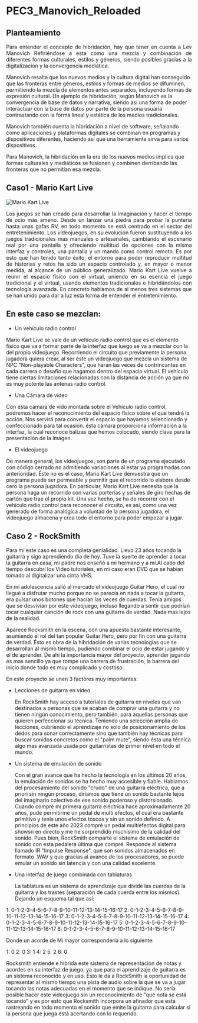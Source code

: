 # PEC3_Manovich_Reloaded
## Planteamiento
<p align="justify">
 Para entender el concepto de hibridación, hay que tener en cuenta a Lev Manovich Refiriéndose a esta como una mezcla y combinación de diferentes formas culturales, estilos y géneros, siendo posibles gracias a la digitalización y la convergencia mediática.

Manovich resalta que los nuevos medios y la cultura digital han conseguido que las fronteras entre géneros, estilos y formas de medios se difuminen, permitiendo la mezcla de elementos antes separados, incluyendo formas de expresión cultural.
Un ejemplo de hibridación, según Manovich es la convergencia de base de datos y narrativa, siendo así una forma de poder interactuar con la base de datos por parte de la persona usuaria contrastando con la forma lineal y estática de los medios tradicionales.

Manovich también cuenta la hibridación a nivel de software, señalando como aplicaciones y plataformas digitales se combinan en programas y dispositivos diferentes, haciendo así que una herramienta sirva para varios dispositivos.

Para Manovich, la hibridación en la era de los nuevos medios implica que formas culturales y mediáticos se fusionen y combinen derribando las fronteras que no permitían esa mezcla.
 </p>

## Caso1 - Mario Kart Live
![Mario Kart Live](https://www.vsgamers.es/thumbnails/product_gallery_large/uploads/products/nintendo/accesorios/mario-kart-live-home-circuit-mario/galeria/mario-kart-live-home-circuit-mario-galeria-3.jpg)

<p align="justify">
 Los juegos se han creado para desarrollar la imaginación y hacer el tiempo de ocio más ameno. Desde un lanzar una piedra para probar la puntería hasta unas gafas RV, en todo momento se está centrado en el sector del entretenimiento. Los videojuegos, en su evolución fueron sustituyendo a los juegos tradicionales mas manuales o artesanales, cambiando el escenario real por una pantalla y ofreciendo multitud de opciones con la misma interfaz y controles, una pantalla y un mando como control remoto. Es por esto que han tenido tanto éxito, el entorno para poder reproducir multitud de historias y retos ha sido un espacio controlado y, en mayor o menor medida, al alcance de un público generalizado. 
Mario Kart Live vuelve a reunir el espacio físico con el virtual, uniendo en su esencia el juego tradicional y el virtual, usando elementos tradicionales e hibridándolos con tecnología avanzada. En concreto hablamos de al menos tres sistemas que se han unido para dar a luz esta forma de entender el entretenimiento. 

## En este caso se mezclan:

 
 - Un vehículo radio control
 

 Mario Kart Live se vale de un vehículo radio control que es el elemento físico que va a formar parte de la interfaz que luego se va a mezclar con la del propio videojuego. Recorriendo el circuito que previamente la persona jugadora quiera crear, al ser éste un videojuego que mezcla un sistema de NPC "Non-playable Characters", que harán las veces de contrincantes en cada carrera o desafío que hagamos dentro del espacio virtual. El vehículo tiene ciertas limitaciones relacionadas con la distancia de acción ya que no es muy potente las antenas radio control.


 
 - Una Cámara de vídeo
 
 Con esta cámara de vído montada sobre el Vehículo radio control, podremos hacer el reconocimiento del espacio físico sobre el que tendrá la acción. Nos servirá para convertir el espacio que hayamos seleccionado y confeccionado para tal ocasión. ésta cámara proporciona información a la interfaz, la cual reconoce balizas que hemos colocado, siendo clave para la presentación de la imágen.

 
 - El videojuego
 

 De manera general, los videojuegos, son parte de un programa ejecutado con código cerrado no admitiendo variaciones al estar ya programadas con anterioridad. Éste no es el caso, Mario Kart Live demuestra que un programa puede ser permeable y permitir que el recorrido lo elabore desde cero la persona jugadora. En particular, Mario Kart Live necesita que la persona haga un recorrido con varias porterías y señales de giro hechas de cartón que trae el propio kit. Una vez hecho, se ha de recorrer con el vehículo radio control para reconocer el circuito, es así, como una vez generado de forma analógica a voluntad de la persona jugadora, el videojuego almacena y crea todo el entorno para poder empezar a jugar.  

 ## Caso 2 - RockSmith
 Para mí este caso es una completa genialidad. Llevo 23 años tocando la guitarra y sigo aprendiendo día de hoy. Tuve la suerte de aprender a tocar la guitarra en casa, mi padre nos enseñó a mi hermano y a mí.Al cabo del tiempo descubrí los Video tutoriales, en mi caso eran DVD que se habían tomado al digitalizar una cinta VHS.
 
 En mi adolescencia salió al mercado el videojuego Guitar Hero, el cual no llegué a disfrutar mucho porque no se parecía en nada a tocar la guitarra, era pulsar unos botones que hacían las veces de cuerdas. Tenía amigos que se desvivían por este videojuego, incluso llegando a sentir que podrían tocar cualquier canción de rock con una guitarra de verdad. Nada mas lejos de la realidad. 

 Aparece Rocksmith en la escena, con una apuesta bastante interesante, asumiendo el rol del tan popular Guitar Hero, pero por fín con una guitarra de verdad. Ésto es obra de la hibridación de varias tecnologías que se desarrollan al mismo tiempo, pudiendo combinar el ocio de estar jugando y el de aprender. De ahí la importancia mayor del proyecto, aprender jugando es mas sencillo ya que rompe una barrera de frustración, la barrera del inicio donde todo es muy complicado y costoso. 

 En este proyecto se unen 3 factores muy importantes:

 - Lecciones de guitarra en vídeo

   En RockSmith hay acceso a tutoriales de guitarra en niveles que van destinados a personas que se acaban de comprar una guitarra y no tienen ningún conocimiento, pero también, para aquellas personas que quieren perfeccionar su técnica. Teniendo una selección amplia de lecciones, cubriendo el aprendizaje no solo de posicionamiento de los dedos para sonar correctamente sino que también hay técnicas para buscar sonidos concretos como el "palm mute", siendo ésta una técnica algo mas avanzada usada por guitarristas de primer nivel en todo el mundo.

- Un sistema de emulación de sonido

  Con el gran avance que ha hecho la tecnología en los últimos 20 años, la emulación de sonidos se ha hecho muy accesible y fiable. Hablamos del procesamiento del sonido "crudo" de una guitarra eléctrica, que a priori sin ningún proceso, diríamos que tiene un sonido bastante lejos del imaginario colectivo de ese sonido poderoso y distorsionado. Cuando compré mi primera guitarra eléctrica hace aproximadamente 20 años, pude permitirme un pedal de multi efectos, el cual era bastante primitivo y tenía unos efectos toscos y sin un sonido definido. A principios de este año 2023 compré un pedal multiefectos digital para showsn en directo y me he sorprendido muchísimo de la calidad del sonido.
Pues bien, RockSmith comparte el sistema de emulación de sonido con esta pedalera última que compré. Responde al sistema llamado IR "Impulse Response", que son sonidos almacenados en formato .WAV y que gracias al avance de los procesadores, se puede emular un sonido sin latencia y con una calidad excelente.

- Una interfaz de juego combinada con tablaturas

  La tablatura es un sistema de aprendizaje que divide las cuerdas de la guitarra y los trastes (separación de cada cuerda entre los mismos). Dejando un esquema tal que así:

1: 0-1-2-3-4-5-6-7-8-9-10-11-12-13-14-15-16-17
2: 0-1-2-3-4-5-6-7-8-9-10-11-12-13-14-15-16-17
3: 0-1-2-3-4-5-6-7-8-9-10-11-12-13-14-15-16-17
4: 0-1-2-3-4-5-6-7-8-9-10-11-12-13-14-15-16-17
5: 0-1-2-3-4-5-6-7-8-9-10-11-12-13-14-15-16-17
6: 0-1-2-3-4-5-6-7-8-9-10-11-12-13-14-15-16-17

Donde un acorde de Mi mayor correspondería a lo siguiente:

1: 0
2: 0
3: 1
4: 2
5: 2
6: 0

Rocksmith entiende e hibrida este sistema de representación de notas y acordes en su interfaz de juego, ya que para el aprendizaje de guitarra es un sistema reconocido y en uso. Ésto le da a RockSmith la oportunidad de representar al mismo tiempo una pista de audio sobre la que se va a jugar tocando las notas adecuadas en el momento que se indique. No sería posible hacer este videojuego sin un reconocimiento de "qué nota se está tocando" y es por esto que Rocksmith incorpora un afinador que está rastreando en todo momento el sonido que emite la guitarra para calcular si la persona que juega está acertando con lo requerido.

</p>
